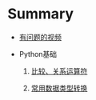 # Summary

* [有问题的视频](chapter1.md)

* Python基础

  1. [比较、关系运算符](bi-jiao-3001-guan-xi-yun-suan-fu.md)

  2. [常用数据类型转换](README.md)



